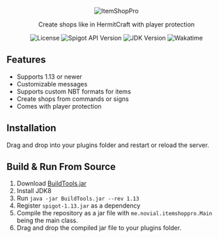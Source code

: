 <div align="center">
    <img src="https://user-images.githubusercontent.com/35881688/166486422-619d8f85-1d1a-4826-bcc9-1dea95b99fbd.png" alt="ItemShopPro">
    <p>Create shops like in HermitCraft with player protection</p>
    <img src="https://img.shields.io/github/license/novialriptide/ItemShopPro?style=for-the-badge" alt="License">
    <img src="https://img.shields.io/badge/Spigot_API_Version-1.13-orange?style=for-the-badge" alt="Spigot API Version">
    <img src="https://img.shields.io/badge/JDK-1.8.0-orange?style=for-the-badge" alt="JDK Version">
    <img src="https://wakatime.com/badge/user/9797ee4f-4108-45bb-8fc2-b36b9c1a1c89/project/75563b25-6f41-42d3-bfff-e69bbf696b02.svg?style=for-the-badge" alt="Wakatime">
</div>

## Features

- Supports 1.13 or newer
- Customizable messages
- Supports custom NBT formats for items
- Create shops from commands or signs
- Comes with player protection

## Installation

Drag and drop into your plugins folder and restart or reload the server.

## Build & Run From Source

1. Download [BuildTools.jar](https://hub.spigotmc.org/jenkins/job/BuildTools/)
2. Install JDK8
4. Run `java -jar BuildTools.jar --rev 1.13`
5. Register `spigot-1.13.jar` as a dependency
5. Compile the repository as a jar file with
   `me.novial.itemshoppro.Main` being the main class.
6. Drag and drop the compiled jar file to your plugins folder.
